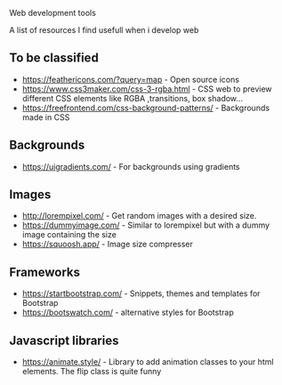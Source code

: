 Web development tools

 A list of resources I find usefull when i develop web

## To be classified
* https://feathericons.com/?query=map - Open source icons
* https://www.css3maker.com/css-3-rgba.html - CSS web to preview different CSS elements like RGBA ,transitions, box shadow...
* https://freefrontend.com/css-background-patterns/ - Backgrounds made in CSS

## Backgrounds
* https://uigradients.com/ - For backgrounds using gradients

## Images
* http://lorempixel.com/ - Get random images with a desired size.
* https://dummyimage.com/ - Similar to lorempixel but with a dummy image containing the size
* https://squoosh.app/ - Image size compresser

## Frameworks
* https://startbootstrap.com/ - Snippets, themes and templates for Bootstrap
* https://bootswatch.com/ - alternative styles for Bootstrap

## Javascript libraries
* https://animate.style/ - Library to add animation classes to your html elements. The flip class is quite funny